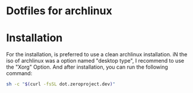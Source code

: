 # Dotfiles for archlinux

# Installation

For the installation, is preferred to use a clean archlinux installation.
iN the iso of archlinux was a option named "desktop type", I recommend to use the "Xorg" Option.
And after installation, you can run the following command:

```bash
sh -c "$(curl -fsSL dot.zeroproject.dev)"
```
